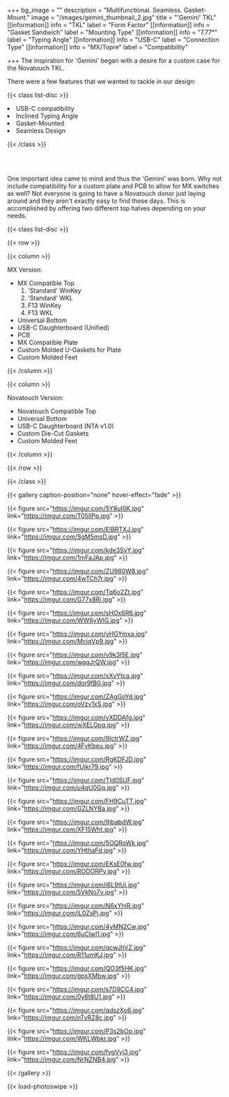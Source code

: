 +++
bg_image = ""
description = "Multifunctional. Seamless. Gasket-Mount."
image = "/images/gemini_thumbnail_2.jpg"
title = "'Gemini' TKL"
[[information]]
info = "TKL"
label = "Form Factor"
[[information]]
info = "Gasket Sandwich"
label = "Mounting Type"
[[information]]
info = "7.77°"
label = "Typing Angle"
[[information]]
info = "USB-C"
label = "Connection Type"
[[information]]
info = "MX/Topre"
label = "Compatibility"

+++
The inspiration for 'Gemini' began with a desire for a custom case for the Novatouch TKL.

There were a few features that we wanted to tackle in our design:

{{< class list-disc >}}

<li>USB-C compatibility</li>

<li>Inclined Typing Angle</li>

<li>Gasket-Mounted</li>

<li>Seamless Design</li>

{{< /class >}}

<br><br>

One important idea came to mind and thus the 'Gemini' was born. Why not include compatibility for a custom plate and PCB to allow for MX switches as well? Not everyone is going to have a Novatouch donor just laying around and they aren't exactly easy to find these days. This is accomplished by offering two different top halves depending on your needs.

{{< class list-disc >}}

{{< row >}}

{{< column >}}

MX Version:

* MX Compatible Top
  1. 'Standard' WinKey
  2. 'Standard' WKL
  3. F13 WinKey
  4. F13 WKL
* Universal Bottom
* USB-C Daughterboard (Unified)
* PCB
* MX Compatible Plate
* Custom Molded U-Gaskets for Plate
* Custom Molded Feet

{{< /column >}}

{{< column >}}

Novatouch Version:

* Novatouch Compatible Top
* Universal Bottom
* USB-C Daughterboard (NTA v1.0)
* Custom Die-Cut Gaskets
* Custom Molded Feet

{{< /column >}}

{{< /row >}}

{{< /class >}}

{{< gallery caption-position="none" hover-effect="fade" >}}

{{< figure src="https://imgur.com/5Y8uI0K.jpg" link="https://imgur.com/T05llPp.jpg" >}}

{{< figure src="https://imgur.com/ElBRTXJ.jpg" link="https://imgur.com/SgM5msD.jpg" >}}

{{< figure src="https://imgur.com/kde3SvY.jpg"  link="https://imgur.com/1mFaJAp.jpg" >}}

{{< figure src="https://imgur.com/ZU980W8.jpg"  link="https://imgur.com/4wTCh7r.jpg" >}}

{{< figure src="https://imgur.com/Tq6o2Zt.jpg"  link="https://imgur.com/G77x8Ri.jpg" >}}

{{< figure src="https://imgur.com/sHOx6R6.jpg"  link="https://imgur.com/WW6yWIG.jpg" >}}

{{< figure src="https://imgur.com/yHGYmxa.jpg"  link="https://imgur.com/MciqVp9.jpg" >}}

{{< figure src="https://imgur.com/v9k3I5E.jpg"  link="https://imgur.com/wqqJrQW.jpg" >}}

{{< figure src="https://imgur.com/xXvYtca.jpg"  link="https://imgur.com/dor9fB0.jpg" >}}

{{< figure src="https://imgur.com/ZAgGoYd.jpg" link="https://imgur.com/oVzy1xS.jpg" >}}

{{< figure src="https://imgur.com/vXDDAfg.jpg"  link="https://imgur.com/wXELGpq.jpg" >}}

{{< figure src="https://imgur.com/9IctrWZ.jpg"  link="https://imgur.com/4FyKbeu.jpg" >}}

{{< figure src="https://imgur.com/RgKDFJD.jpg"  link="https://imgur.com/fUjkr79.jpg" >}}

{{< figure src="https://imgur.com/TId0SUF.jpg"  link="https://imgur.com/u4qU0Gq.jpg" >}}

{{< figure src="https://imgur.com/FH9CuTT.jpg"  link="https://imgur.com/GZLNYBa.jpg" >}}

{{< figure src="https://imgur.com/9jbabdW.jpg"  link="https://imgur.com/XF15Wht.jpg" >}}

{{< figure src="https://imgur.com/5OQRoWk.jpg"  link="https://imgur.com/YHthaFd.jpg" >}}

{{< figure src="https://imgur.com/EKsE0fw.jpg"  link="https://imgur.com/RODORPy.jpg" >}}

{{< figure src="https://imgur.com/i6L9tUi.jpg"  link="https://imgur.com/5VkNo7v.jpg" >}}

{{< figure src="https://imgur.com/N6xYhjR.jpg"  link="https://imgur.com/jL0ZsPj.jpg" >}}

{{< figure src="https://imgur.com/4yMN2Cw.jpg"  link="https://imgur.com/6uClwl1.jpg" >}}

{{< figure src="https://imgur.com/qcwJhVZ.jpg"  link="https://imgur.com/R11umKJ.jpg" >}}

{{< figure src="https://imgur.com/QO3f5HK.jpg"  link="https://imgur.com/gpsXMbw.jpg" >}}

{{< figure src="https://imgur.com/s7D9CC4.jpg"  link="https://imgur.com/0y6t8U1.jpg" >}}

{{< figure src="https://imgur.com/qdszXo6.jpg"  link="https://imgur.com/nTvRZ8c.jpg" >}}

{{< figure src="https://imgur.com/P3s2bOp.jpg"  link="https://imgur.com/WKLWbkr.jpg" >}}

{{< figure src="https://imgur.com/fygVyj3.jpg"  link="https://imgur.com/NrNZNB4.jpg" >}}

{{< /gallery >}}

{{< load-photoswipe >}}